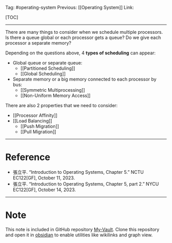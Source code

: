 Tag: #operating-system 
Previous: [[Operating System]]
Link: 

[TOC]

---

There are many things to consider when we schedule multiple processors. Is there a queue global or each processor gets a queue? Do we give each processor a separate memory?

Depending on the questions above, 4 **types of scheduling** can appear:

- Global queue or separate queue:
	- [[Partitioned Scheduling]]
	- [[Global Scheduling]]
- Separate memory or a big memory connected to each processor by bus:
	- [[Symmetric Multiprocessing]]
	- [[Non-Uniform Memory Access]]

There are also 2 properties that we need to consider:

- [[Processor Affinity]]
- [[Load Balancing]]
	- [[Push Migration]]
	- [[Pull Migration]]

---

# Reference

- 張立平. “Introduction to Operating Systems, Chapter 5.” NCTU EC122[GF], October 11, 2023.
- 張立平. “Introduction to Operating Systems, Chapter 5, part 2.” NYCU EC122[GF], October 14, 2023.

---

# Note

This note is included in GitHub repository [My-Vault](https://github.com/LittleD3092/My-Vault.git). Clone this repository and open it in [obsidian](https://obsidian.md/) to enable utilities like wikilinks and graph view.